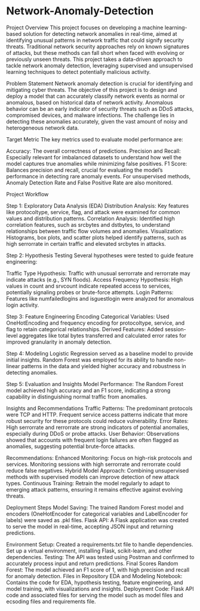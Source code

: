 # Network-Anomaly-Detection

Project Overview
This project focuses on developing a machine learning-based solution for detecting network anomalies in real-time, aimed at identifying unusual patterns in network traffic that could signify security threats. Traditional network security approaches rely on known signatures of attacks, but these methods can fall short when faced with evolving or previously unseen threats. This project takes a data-driven approach to tackle network anomaly detection, leveraging supervised and unsupervised learning techniques to detect potentially malicious activity.

Problem Statement
Network anomaly detection is crucial for identifying and mitigating cyber threats. The objective of this project is to design and deploy a model that can accurately classify network events as normal or anomalous, based on historical data of network activity. Anomalous behavior can be an early indicator of security threats such as DDoS attacks, compromised devices, and malware infections. The challenge lies in detecting these anomalies accurately, given the vast amount of noisy and heterogeneous network data.

Target Metric
The key metrics used to evaluate model performance are:

Accuracy: The overall correctness of predictions.
Precision and Recall: Especially relevant for imbalanced datasets to understand how well the model captures true anomalies while minimizing false positives.
F1 Score: Balances precision and recall, crucial for evaluating the model’s performance in detecting rare anomaly events.
For unsupervised methods, Anomaly Detection Rate and False Positive Rate are also monitored.

Project Workflow

Step 1: Exploratory Data Analysis (EDA)
Distribution Analysis: Key features like protocoltype, service, flag, and attack were examined for common values and distribution patterns.
Correlation Analysis: Identified high correlation features, such as srcbytes and dstbytes, to understand relationships between traffic flow volumes and anomalies.
Visualization: Histograms, box plots, and scatter plots helped identify patterns, such as high serrorrate in certain traffic and elevated srcbytes in attacks.

Step 2: Hypothesis Testing
Several hypotheses were tested to guide feature engineering:

Traffic Type Hypothesis: Traffic with unusual serrorrate and rerrorrate may indicate attacks (e.g., SYN floods).
Access Frequency Hypothesis: High values in count and srvcount indicate repeated access to services, potentially signaling probes or brute-force attempts.
Login Patterns: Features like numfailedlogins and isguestlogin were analyzed for anomalous login activity.

Step 3: Feature Engineering
Encoding Categorical Variables: Used OneHotEncoding and frequency encoding for protocoltype, service, and flag to retain categorical relationships.
Derived Features: Added session-level aggregates like total bytes transferred and calculated error rates for improved granularity in anomaly detection.

Step 4: Modeling
Logistic Regression served as a baseline model to provide initial insights.
Random Forest was employed for its ability to handle non-linear patterns in the data and yielded higher accuracy and robustness in detecting anomalies.

Step 5: Evaluation and Insights
Model Performance:
The Random Forest model achieved high accuracy and an F1 score, indicating a strong capability in distinguishing normal traffic from anomalies.

Insights and Recommendations
Traffic Patterns: The predominant protocols were TCP and HTTP. Frequent service access patterns indicate that more robust security for these protocols could reduce vulnerability.
Error Rates: High serrorrate and rerrorrate are strong indicators of potential anomalies, especially during DDoS or probe attacks.
User Behavior: Observations showed that accounts with frequent login failures are often flagged as anomalies, suggesting potential brute-force attacks.

Recommendations:
Enhanced Monitoring: Focus on high-risk protocols and services. Monitoring sessions with high serrorrate and rerrorrate could reduce false negatives.
Hybrid Model Approach: Combining unsupervised methods with supervised models can improve detection of new attack types.
Continuous Training: Retrain the model regularly to adapt to emerging attack patterns, ensuring it remains effective against evolving threats.

Deployment Steps
Model Saving: The trained Random Forest model and encoders (OneHotEncoder for categorical variables and LabelEncoder for labels) were saved as .pkl files.
Flask API: A Flask application was created to serve the model in real-time, accepting JSON input and returning predictions.

Environment Setup:
Created a requirements.txt file to handle dependencies.
Set up a virtual environment, installing Flask, scikit-learn, and other dependencies.
Testing: The API was tested using Postman and confirmed to accurately process input and return predictions.
Final Scores
Random Forest: The model achieved an F1 score of 1, with high precision and recall for anomaly detection.
Files in Repository
EDA and Modeling Notebook: Contains the code for EDA, hypothesis testing, feature engineering, and model training, with visualizations and insights.
Deployment Code: Flask API code and associated files for serving the model such as model files and ecsoding files and requirements file.

